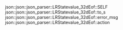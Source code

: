 json::json::json_parser::LRStatevalue_32dEof::SELF
json::json::json_parser::LRStatevalue_32dEof::to_s
json::json::json_parser::LRStatevalue_32dEof::error_msg
json::json::json_parser::LRStatevalue_32dEof::action